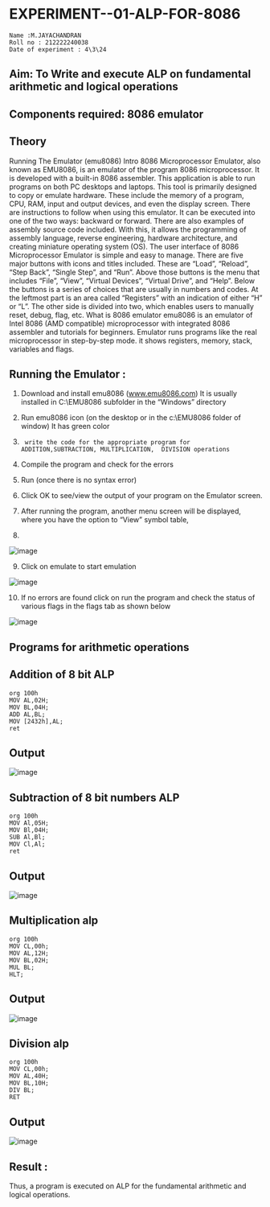 # EXPERIMENT--01-ALP-FOR-8086
```
Name :M.JAYACHANDRAN
Roll no : 212222240038
Date of experiment : 4\3\24
```




## Aim: To Write and execute ALP on fundamental arithmetic and logical operations
## Components required: 8086  emulator 
## Theory 
Running The Emulator (emu8086) Intro 8086 Microprocessor Emulator, also known as EMU8086, is an emulator of the program 8086 microprocessor. It is developed with a built-in 8086 assembler. This application is able to run programs on both PC desktops and laptops. This tool is primarily designed to copy or emulate hardware. These include the memory of a program, CPU, RAM, input and output devices, and even the display screen. There are instructions to follow when using this emulator. It can be executed into one of the two ways: backward or forward. There are also examples of assembly source code included. With this, it allows the programming of assembly language, reverse engineering, hardware architecture, and creating miniature operating system (OS). The user interface of 8086 Microprocessor Emulator is simple and easy to manage. There are five major buttons with icons and titles included. These are “Load”, “Reload”, “Step Back”, “Single Step”, and “Run”. Above those buttons is the menu that includes “File”, “View”, “Virtual Devices”, “Virtual Drive”, and “Help”. Below the buttons is a series of choices that are usually in numbers and codes. At the leftmost part is an area called “Registers” with an indication of either “H” or “L”. The other side is divided into two, which enables users to manually reset, debug, flag, etc. What is 8086 emulator emu8086 is an emulator of Intel 8086 (AMD compatible) microprocessor with integrated 8086 assembler and tutorials for beginners. Emulator runs programs like the real microprocessor in step-by-step mode. it shows registers, memory, stack, variables and flags.


 ## Running the Emulator :
1.	Download and install emu8086 (www.emu8086.com) It is usually installed in C:\EMU8086 subfolder in the “Windows” directory
2.	  Run  emu8086 icon (on the desktop or in the c:\EMU8086 folder of window) It has green color 
 
 
3.		write the code for the appropriate program for ADDITION,SUBTRACTION, MULTIPLICATION,  DIVISION operations 

4.	 Compile the program and check for the errors 
5.	Run (once there is no syntax error) 

6.	Click OK to see/view the output of your program on the Emulator screen. 


7.	After running the program, another menu screen will be displayed, where you have the option to “View” symbol table,
8.	 


![image](https://user-images.githubusercontent.com/36288975/189273263-d65baae9-4b8f-4723-afb3-c0ffa4052b04.png)











9.	Click on emulate to start emulation 








![image](https://user-images.githubusercontent.com/36288975/189273273-9bb36ec1-e2e8-4892-8d35-37707332bfdc.png)








10.	If no errors are found click on run the program and check the status of various flags in the flags tab as shown below 






![image](https://user-images.githubusercontent.com/36288975/189273277-113a2a33-4a40-4ff8-95a5-ecd3a1f504fe.png)







## Programs for arithmetic  operations

## Addition  of 8 bit ALP 

```
org 100h  
MOV AL,02H;
MOV BL,04H;
ADD AL,BL;
MOV [2432h],AL;
ret
```

## Output  
 ![image](https://github.com/Jayakrishnan22003251/EXPERIMENT--01-ALP-FOR-8086/assets/120232371/a6b50c84-64d5-4784-8bfc-18831b8c6014)
 

## Subtraction   of 8 bit numbers  ALP 
 ```
org 100h
MOV Al,05H;
MOV Bl,04H;
SUB Al,Bl;
MOV Cl,Al;
ret
```
## Output  
![image](https://github.com/Jayakrishnan22003251/EXPERIMENT--01-ALP-FOR-8086/assets/120232371/0dd85de9-21d1-476f-97a6-fd24816fd3ae)

## Multiplication alp 
```
org 100h  
MOV CL,00h;
MOV AL,12H;
MOV BL,02H;
MUL BL;
HLT;
```
 ## Output  

![image](https://github.com/Jayakrishnan22003251/EXPERIMENT--01-ALP-FOR-8086/assets/120232371/4e7722ef-fef5-464c-8aa2-0b9868d21c2b)

## Division alp 
```
org 100h  
MOV CL,00h;
MOV AL,40H;
MOV BL,10H;
DIV BL;
RET
```
## Output  
![image](https://github.com/Jayakrishnan22003251/EXPERIMENT--01-ALP-FOR-8086/assets/120232371/214a2b74-aa49-4c40-8691-0ac20248b7c5)


## Result :
 

Thus, a program is executed on ALP for the fundamental arithmetic and logical operations.






